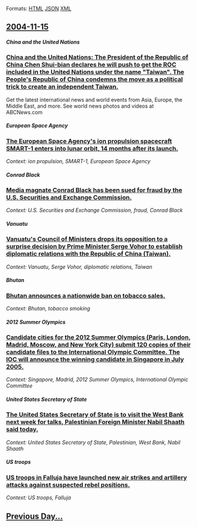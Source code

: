 
Formats: [HTML](2004/11/15/index.html)  [JSON](2004/11/15/index.json)  [XML](2004/11/15/index.xml)  

## [2004-11-15](/news/2004/11/15/index.md)

##### China and the United Nations
### [ China and the United Nations: The President of the Republic of China Chen Shui-bian declares he will push to get the ROC included in the United Nations under the name "Taiwan". The People's Republic of China condemns the move as a political trick to create an independent Taiwan. ](/news/2004/11/15/china-and-the-united-nations-the-president-of-the-republic-of-china-chen-shui-bian-declares-he-will-push-to-get-the-roc-included-in-the-un.md)
Get the latest international news and world events from Asia, Europe, the Middle East, and more. See world news photos and videos at ABCNews.com

##### European Space Agency
### [ The European Space Agency's ion propulsion spacecraft SMART-1 enters into lunar orbit, 14 months after its launch. ](/news/2004/11/15/the-european-space-agency-s-ion-propulsion-spacecraft-smart-1-enters-into-lunar-orbit-14-months-after-its-launch.md)
_Context: ion propulsion, SMART-1, European Space Agency_

##### Conrad Black
### [ Media magnate Conrad Black has been sued for fraud by the U.S. Securities and Exchange Commission. ](/news/2004/11/15/media-magnate-conrad-black-has-been-sued-for-fraud-by-the-u-s-securities-and-exchange-commission.md)
_Context: U.S. Securities and Exchange Commission, fraud, Conrad Black_

##### Vanuatu
### [ Vanuatu's Council of Ministers drops its opposition to a surprise decision by Prime Minister Serge Vohor to establish diplomatic relations with the Republic of China (Taiwan). ](/news/2004/11/15/vanuatu-s-council-of-ministers-drops-its-opposition-to-a-surprise-decision-by-prime-minister-serge-vohor-to-establish-diplomatic-relations.md)
_Context: Vanuatu, Serge Vohor, diplomatic relations, Taiwan_

##### Bhutan
### [ Bhutan announces a nationwide ban on tobacco sales. ](/news/2004/11/15/bhutan-announces-a-nationwide-ban-on-tobacco-sales.md)
_Context: Bhutan, tobacco smoking_

##### 2012 Summer Olympics
### [ Candidate cities for the 2012 Summer Olympics (Paris, London, Madrid, Moscow, and New York City) submit 120 copies of their candidate files to the International Olympic Committee. The IOC will announce the winning candidate in Singapore in July 2005. ](/news/2004/11/15/candidate-cities-for-the-2012-summer-olympics-paris-london-madrid-moscow-and-new-york-city-submit-120-copies-of-their-candidate-files.md)
_Context: Singapore, Madrid, 2012 Summer Olympics, International Olympic Committee_

##### United States Secretary of State
### [ The United States Secretary of State is to visit the West Bank next week for talks, Palestinian Foreign Minister Nabil Shaath said today. ](/news/2004/11/15/the-united-states-secretary-of-state-is-to-visit-the-west-bank-next-week-for-talks-palestinian-foreign-minister-nabil-shaath-said-today.md)
_Context: United States Secretary of State, Palestinian, West Bank, Nabil Shaath_

##### US troops
### [ US troops in Falluja have launched new air strikes and artillery attacks against suspected rebel positions. ](/news/2004/11/15/us-troops-in-falluja-have-launched-new-air-strikes-and-artillery-attacks-against-suspected-rebel-positions.md)
_Context: US troops, Falluja_

## [Previous Day...](/news/2004/11/14/index.md)

